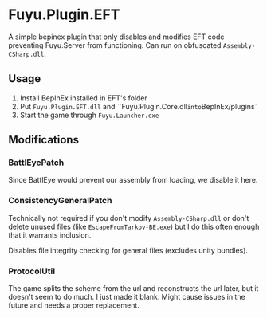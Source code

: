 # Fuyu.Plugin.EFT

A simple bepinex plugin that only disables and modifies EFT code preventing
Fuyu.Server from functioning. Can run on obfuscated `Assembly-CSharp.dll`.

## Usage

1. Install BepInEx installed in EFT's folder
2. Put `Fuyu.Plugin.EFT.dll` and ``Fuyu.Plugin.Core.dll` into `BepInEx/plugins`
3. Start the game through `Fuyu.Launcher.exe`

## Modifications

### BattlEyePatch

Since BattlEye would prevent our assembly from loading, we disable it here.

### ConsistencyGeneralPatch

Technically not required if you don't modify `Assembly-CSharp.dll` or don't
delete unused files (like `EscapeFromTarkov-BE.exe`) but I do this often enough
that it warrants inclusion.

Disables file integrity checking for general files (excludes unity bundles).

### ProtocolUtil

The game splits the scheme from the url and reconstructs the url later, but it
doesn't seem to do much. I just made it blank. Might cause issues in the
future and needs a proper replacement.